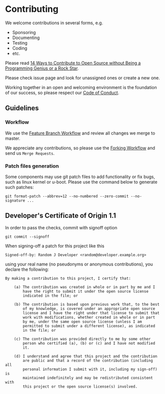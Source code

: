 # Contributing

We welcome contributions in several forms, e.g.

* Sponsoring
* Documenting
* Testing
* Coding
* etc.

Please read [14 Ways to Contribute to Open Source without Being a Programming Genius or a Rock Star](https://smartbear.com/blog/test-and-monitor/14-ways-to-contribute-to-open-source-without-being/ ).

Please check issue page and look for unassigned ones or create a new one.

Working together in an open and welcoming environment is the foundation of our
success, so please respect our [Code of Conduct](CODE_OF_CONDUCT.md).

## Guidelines

### Workflow

We use the
[Feature Branch Workflow](https://www.atlassian.com/git/tutorials/comparing-workflows/feature-branch-workflow)
and review all changes we merge to master.

We appreciate any contributions, so please use the [Forking Workflow](https://www.atlassian.com/git/tutorials/comparing-workflows/forking-workflow)
and send us `Merge Requests`. 

### Patch files generation

Some components may use git patch files to add functionality or fix bugs, such
as linux kernel or u-boot. Please use the command below to generate such patches:

```shell
git format-patch --abbrev=12 --no-numbered --zero-commit --no-signature ...
```

## Developer's Certificate of Origin 1.1

In order to pass the checks, commit with signoff option

```shell
git commit --signoff
```

When signing-off a patch for this project like this

    Signed-off-by: Random J Developer <random@developer.example.org>

using your real name (no pseudonyms or anonymous contributions), you declare the
following:

    By making a contribution to this project, I certify that:

        (a) The contribution was created in whole or in part by me and I
            have the right to submit it under the open source license
            indicated in the file; or

        (b) The contribution is based upon previous work that, to the best
            of my knowledge, is covered under an appropriate open source
            license and I have the right under that license to submit that
            work with modifications, whether created in whole or in part
            by me, under the same open source license (unless I am
            permitted to submit under a different license), as indicated
            in the file; or

        (c) The contribution was provided directly to me by some other
            person who certified (a), (b) or (c) and I have not modified
            it.

        (d) I understand and agree that this project and the contribution
            are public and that a record of the contribution (including all
            personal information I submit with it, including my sign-off) is
            maintained indefinitely and may be redistributed consistent with
            this project or the open source license(s) involved.


